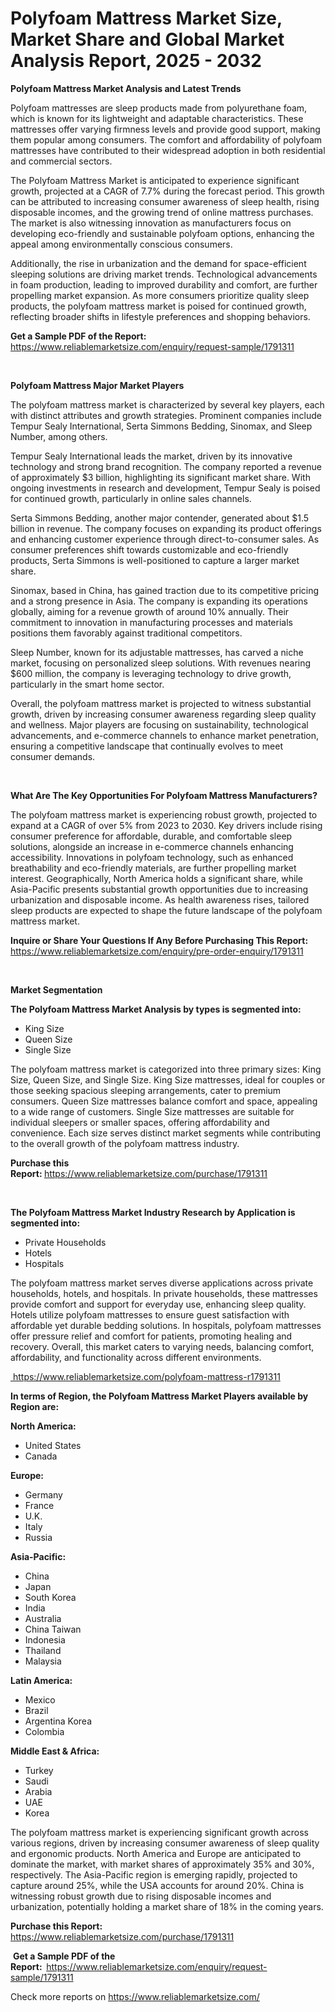 <p><h1>Polyfoam Mattress Market Size, Market Share and Global Market Analysis Report, 2025 - 2032</h1></p><p><strong>Polyfoam Mattress Market Analysis and Latest Trends</strong></p>
<p><p>Polyfoam mattresses are sleep products made from polyurethane foam, which is known for its lightweight and adaptable characteristics. These mattresses offer varying firmness levels and provide good support, making them popular among consumers. The comfort and affordability of polyfoam mattresses have contributed to their widespread adoption in both residential and commercial sectors.</p><p>The Polyfoam Mattress Market is anticipated to experience significant growth, projected at a CAGR of 7.7% during the forecast period. This growth can be attributed to increasing consumer awareness of sleep health, rising disposable incomes, and the growing trend of online mattress purchases. The market is also witnessing innovation as manufacturers focus on developing eco-friendly and sustainable polyfoam options, enhancing the appeal among environmentally conscious consumers.</p><p>Additionally, the rise in urbanization and the demand for space-efficient sleeping solutions are driving market trends. Technological advancements in foam production, leading to improved durability and comfort, are further propelling market expansion. As more consumers prioritize quality sleep products, the polyfoam mattress market is poised for continued growth, reflecting broader shifts in lifestyle preferences and shopping behaviors.</p></p>
<p><strong>Get a Sample PDF of the Report:&nbsp;</strong> <a href="https://www.reliablemarketsize.com/enquiry/request-sample/1791311?utm_campaign=2773&utm_medium=2&utm_source=Github&utm_content=ia&utm_term=04042025&utm_id=polyfoam-mattress">https://www.reliablemarketsize.com/enquiry/request-sample/1791311</a></p>
<p>&nbsp;</p>
<p><strong>Polyfoam Mattress Major Market Players</strong></p>
<p><p>The polyfoam mattress market is characterized by several key players, each with distinct attributes and growth strategies. Prominent companies include Tempur Sealy International, Serta Simmons Bedding, Sinomax, and Sleep Number, among others. </p><p>Tempur Sealy International leads the market, driven by its innovative technology and strong brand recognition. The company reported a revenue of approximately $3 billion, highlighting its significant market share. With ongoing investments in research and development, Tempur Sealy is poised for continued growth, particularly in online sales channels.</p><p>Serta Simmons Bedding, another major contender, generated about $1.5 billion in revenue. The company focuses on expanding its product offerings and enhancing customer experience through direct-to-consumer sales. As consumer preferences shift towards customizable and eco-friendly products, Serta Simmons is well-positioned to capture a larger market share.</p><p>Sinomax, based in China, has gained traction due to its competitive pricing and a strong presence in Asia. The company is expanding its operations globally, aiming for a revenue growth of around 10% annually. Their commitment to innovation in manufacturing processes and materials positions them favorably against traditional competitors.</p><p>Sleep Number, known for its adjustable mattresses, has carved a niche market, focusing on personalized sleep solutions. With revenues nearing $600 million, the company is leveraging technology to drive growth, particularly in the smart home sector.</p><p>Overall, the polyfoam mattress market is projected to witness substantial growth, driven by increasing consumer awareness regarding sleep quality and wellness. Major players are focusing on sustainability, technological advancements, and e-commerce channels to enhance market penetration, ensuring a competitive landscape that continually evolves to meet consumer demands.</p></p>
<p>&nbsp;</p>
<p><strong>What Are The Key Opportunities For Polyfoam Mattress Manufacturers?</strong></p>
<p><p>The polyfoam mattress market is experiencing robust growth, projected to expand at a CAGR of over 5% from 2023 to 2030. Key drivers include rising consumer preference for affordable, durable, and comfortable sleep solutions, alongside an increase in e-commerce channels enhancing accessibility. Innovations in polyfoam technology, such as enhanced breathability and eco-friendly materials, are further propelling market interest. Geographically, North America holds a significant share, while Asia-Pacific presents substantial growth opportunities due to increasing urbanization and disposable income. As health awareness rises, tailored sleep products are expected to shape the future landscape of the polyfoam mattress market.</p></p>
<p><strong>Inquire or Share Your Questions If Any Before Purchasing This Report:</strong> <a href="https://www.reliablemarketsize.com/enquiry/pre-order-enquiry/1791311?utm_campaign=2773&utm_medium=2&utm_source=Github&utm_content=ia&utm_term=04042025&utm_id=polyfoam-mattress">https://www.reliablemarketsize.com/enquiry/pre-order-enquiry/1791311</a></p>
<p>&nbsp;</p>
<p><strong>Market Segmentation</strong></p>
<p><strong>The Polyfoam Mattress Market Analysis by types is segmented into:</strong></p>
<p><ul><li>King Size</li><li>Queen Size</li><li>Single Size</li></ul></p>
<p><p>The polyfoam mattress market is categorized into three primary sizes: King Size, Queen Size, and Single Size. King Size mattresses, ideal for couples or those seeking spacious sleeping arrangements, cater to premium consumers. Queen Size mattresses balance comfort and space, appealing to a wide range of customers. Single Size mattresses are suitable for individual sleepers or smaller spaces, offering affordability and convenience. Each size serves distinct market segments while contributing to the overall growth of the polyfoam mattress industry.</p></p>
<p><strong>Purchase this Report:&nbsp;</strong><a href="https://www.reliablemarketsize.com/purchase/1791311?utm_campaign=2773&utm_medium=2&utm_source=Github&utm_content=ia&utm_term=04042025&utm_id=polyfoam-mattress">https://www.reliablemarketsize.com/purchase/1791311</a></p>
<p>&nbsp;</p>
<p><strong>The Polyfoam Mattress Market Industry Research by Application is segmented into:</strong></p>
<p><ul><li>Private Households</li><li>Hotels</li><li>Hospitals</li></ul></p>
<p><p>The polyfoam mattress market serves diverse applications across private households, hotels, and hospitals. In private households, these mattresses provide comfort and support for everyday use, enhancing sleep quality. Hotels utilize polyfoam mattresses to ensure guest satisfaction with affordable yet durable bedding solutions. In hospitals, polyfoam mattresses offer pressure relief and comfort for patients, promoting healing and recovery. Overall, this market caters to varying needs, balancing comfort, affordability, and functionality across different environments.</p></p>
<p><a href="https://www.reliablemarketsize.com/polyfoam-mattress-r1791311?utm_campaign=2773&utm_medium=2&utm_source=Github&utm_content=ia&utm_term=04042025&utm_id=polyfoam-mattress">&nbsp;https://www.reliablemarketsize.com/polyfoam-mattress-r1791311</a></p>
<p><strong>In terms of Region, the Polyfoam Mattress Market Players available by Region are:</strong></p>
<p>
    <p> <strong> North America: </strong>
        <ul>
            <li>United States</li>
            <li>Canada</li>
        </ul>
        </p> 
    <p> <strong> Europe: </strong>
        <ul>
            <li>Germany</li>
            <li>France</li>
            <li>U.K.</li>
            <li>Italy</li>
            <li>Russia</li>
        </ul>
        </p> 
    <p> <strong> Asia-Pacific: </strong>
        <ul>
            <li>China</li>
            <li>Japan</li>
            <li>South Korea</li>
            <li>India</li>
            <li>Australia</li>
            <li>China Taiwan</li>
            <li>Indonesia</li>
            <li>Thailand</li>
            <li>Malaysia</li>
        </ul>
        </p> 
    <p> <strong> Latin America: </strong>
        <ul>
            <li>Mexico</li>
            <li>Brazil</li>
            <li>Argentina Korea</li>
            <li>Colombia</li>
        </ul>
        </p> 
    <p> <strong> Middle East & Africa: </strong>
        <ul>
            <li>Turkey</li>
            <li>Saudi</li>
            <li>Arabia</li>
            <li>UAE</li>
            <li>Korea</li>
        </ul>
    </p>
    </p>
<p><p>The polyfoam mattress market is experiencing significant growth across various regions, driven by increasing consumer awareness of sleep quality and ergonomic products. North America and Europe are anticipated to dominate the market, with market shares of approximately 35% and 30%, respectively. The Asia-Pacific region is emerging rapidly, projected to capture around 25%, while the USA accounts for around 20%. China is witnessing robust growth due to rising disposable incomes and urbanization, potentially holding a market share of 18% in the coming years.</p></p>
<p><strong>Purchase this Report: </strong><a href="https://www.reliablemarketsize.com/purchase/1791311?utm_campaign=2773&utm_medium=2&utm_source=Github&utm_content=ia&utm_term=04042025&utm_id=polyfoam-mattress">https://www.reliablemarketsize.com/purchase/1791311</a></p>
<p>&nbsp;<strong>Get a Sample PDF of the Report:&nbsp;&nbsp;</strong><a href="https://www.reliablemarketsize.com/enquiry/request-sample/1791311?utm_campaign=2773&utm_medium=2&utm_source=Github&utm_content=ia&utm_term=04042025&utm_id=polyfoam-mattress">https://www.reliablemarketsize.com/enquiry/request-sample/1791311</a></p>
<p><strong></strong></p>
<p>Check more reports on <a href="https://www.reliablemarketsize.com/?utm_campaign=2773&utm_medium=2&utm_source=Github&utm_content=ia&utm_term=04042025&utm_id=polyfoam-mattress">https://www.reliablemarketsize.com/</a></p>